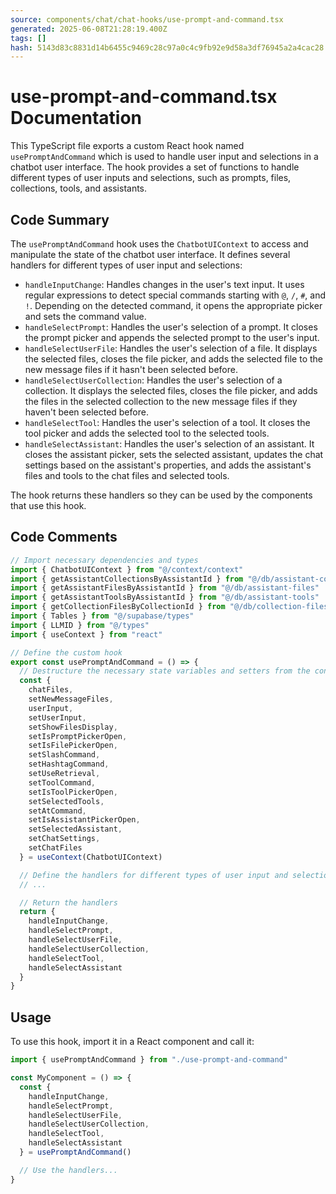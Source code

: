 ```yaml
---
source: components/chat/chat-hooks/use-prompt-and-command.tsx
generated: 2025-06-08T21:28:19.400Z
tags: []
hash: 5143d83c8831d14b6455c9469c28c97a0c4c9fb92e9d58a3df76945a2a4cac28
---
```


# use-prompt-and-command.tsx Documentation

This TypeScript file exports a custom React hook named `usePromptAndCommand` which is used to handle user input and selections in a chatbot user interface. The hook provides a set of functions to handle different types of user inputs and selections, such as prompts, files, collections, tools, and assistants.

## Code Summary

The `usePromptAndCommand` hook uses the `ChatbotUIContext` to access and manipulate the state of the chatbot user interface. It defines several handlers for different types of user input and selections:

- `handleInputChange`: Handles changes in the user's text input. It uses regular expressions to detect special commands starting with `@`, `/`, `#`, and `!`. Depending on the detected command, it opens the appropriate picker and sets the command value.
- `handleSelectPrompt`: Handles the user's selection of a prompt. It closes the prompt picker and appends the selected prompt to the user's input.
- `handleSelectUserFile`: Handles the user's selection of a file. It displays the selected files, closes the file picker, and adds the selected file to the new message files if it hasn't been selected before.
- `handleSelectUserCollection`: Handles the user's selection of a collection. It displays the selected files, closes the file picker, and adds the files in the selected collection to the new message files if they haven't been selected before.
- `handleSelectTool`: Handles the user's selection of a tool. It closes the tool picker and adds the selected tool to the selected tools.
- `handleSelectAssistant`: Handles the user's selection of an assistant. It closes the assistant picker, sets the selected assistant, updates the chat settings based on the assistant's properties, and adds the assistant's files and tools to the chat files and selected tools.

The hook returns these handlers so they can be used by the components that use this hook.

## Code Comments

```ts
// Import necessary dependencies and types
import { ChatbotUIContext } from "@/context/context"
import { getAssistantCollectionsByAssistantId } from "@/db/assistant-collections"
import { getAssistantFilesByAssistantId } from "@/db/assistant-files"
import { getAssistantToolsByAssistantId } from "@/db/assistant-tools"
import { getCollectionFilesByCollectionId } from "@/db/collection-files"
import { Tables } from "@/supabase/types"
import { LLMID } from "@/types"
import { useContext } from "react"

// Define the custom hook
export const usePromptAndCommand = () => {
  // Destructure the necessary state variables and setters from the context
  const {
    chatFiles,
    setNewMessageFiles,
    userInput,
    setUserInput,
    setShowFilesDisplay,
    setIsPromptPickerOpen,
    setIsFilePickerOpen,
    setSlashCommand,
    setHashtagCommand,
    setUseRetrieval,
    setToolCommand,
    setIsToolPickerOpen,
    setSelectedTools,
    setAtCommand,
    setIsAssistantPickerOpen,
    setSelectedAssistant,
    setChatSettings,
    setChatFiles
  } = useContext(ChatbotUIContext)

  // Define the handlers for different types of user input and selections
  // ...

  // Return the handlers
  return {
    handleInputChange,
    handleSelectPrompt,
    handleSelectUserFile,
    handleSelectUserCollection,
    handleSelectTool,
    handleSelectAssistant
  }
}
```

## Usage

To use this hook, import it in a React component and call it:

```ts
import { usePromptAndCommand } from "./use-prompt-and-command"

const MyComponent = () => {
  const {
    handleInputChange,
    handleSelectPrompt,
    handleSelectUserFile,
    handleSelectUserCollection,
    handleSelectTool,
    handleSelectAssistant
  } = usePromptAndCommand()

  // Use the handlers...
}
```